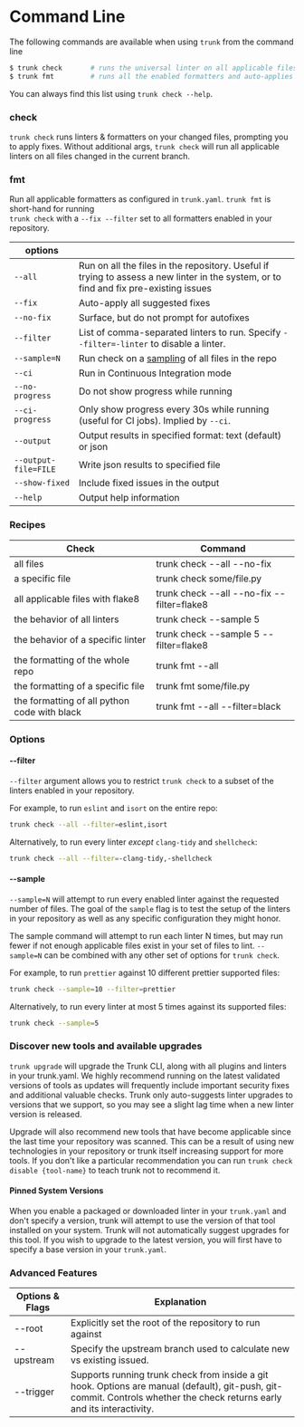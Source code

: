 # Command Line

The following commands are available when using `trunk` from the command line

```bash
$ trunk check       # runs the universal linter on all applicable files
$ trunk fmt         # runs all the enabled formatters and auto-applies changes
```

You can always find this list using `trunk check --help`.

### check

`trunk check` runs linters & formatters on your changed files, prompting you to apply fixes. Without additional args, `trunk check` will run all applicable linters on all files changed in the current branch.

### fmt

Run all applicable formatters as configured in `trunk.yaml`. `trunk fmt` is short-hand for running\
`trunk check` with a `--fix --filter` set to all formatters enabled in your repository.

| options              |                                                                                                                                       |
| -------------------- | ------------------------------------------------------------------------------------------------------------------------------------- |
| `--all`              | Run on all the files in the repository. Useful if trying to assess a new linter in the system, or to find and fix pre-existing issues |
| `--fix`              | Auto-apply all suggested fixes                                                                                                        |
| `--no-fix`           | Surface, but do not prompt for autofixes                                                                                              |
| `--filter`           | List of comma-separated linters to run. Specify `--filter=-linter` to disable a linter.                                               |
| `--sample=N`         | Run check on a [sampling](command-line.md#sample) of all files in the repo                                                            |
| `--ci`               | Run in Continuous Integration mode                                                                                                    |
| `--no-progress`      | Do not show progress while running                                                                                                    |
| `--ci-progress`      | Only show progress every 30s while running (useful for CI jobs). Implied by `--ci`.                                                   |
| `--output`           | Output results in specified format: text (default) or json                                                                            |
| `--output-file=FILE` | Write json results to specified file                                                                                                  |
| `--show-fixed`       | Include fixed issues in the output                                                                                                    |
| `--help`             | Output help information                                                                                                               |

### Recipes

| Check                                        | Command                                    |
| -------------------------------------------- | ------------------------------------------ |
| all files                                    | trunk check --all --no-fix                 |
| a specific file                              | trunk check some/file.py                   |
| all applicable files with flake8             | trunk check --all --no-fix --filter=flake8 |
| the behavior of all linters                  | trunk check --sample 5                     |
| the behavior of a specific linter            | trunk check --sample 5 --filter=flake8     |
| the formatting of the whole repo             | trunk fmt --all                            |
| the formatting of a specific file            | trunk fmt some/file.py                     |
| the formatting of all python code with black | trunk fmt --all --filter=black             |

### Options

#### --filter

`--filter` argument allows you to restrict `trunk check` to a subset of the linters enabled in your repository.

For example, to run `eslint` and `isort` on the entire repo:

```bash
trunk check --all --filter=eslint,isort
```

Alternatively, to run every linter _except_ `clang-tidy` and `shellcheck`:

```bash
trunk check --all --filter=-clang-tidy,-shellcheck
```

#### --sample

`--sample=N` will attempt to run every enabled linter against the requested number of files. The goal of the `sample` flag is to test the setup of the linters in your repository as well as any specific configuration they might honor.

The sample command will attempt to run each linter N times, but may run fewer if not enough applicable files exist in your set of files to lint. `--sample=N` can be combined with any other set of options for `trunk check`.

For example, to run `prettier` against 10 different prettier supported files:

```bash
trunk check --sample=10 --filter=prettier
```

Alternatively, to run every linter at most 5 times against its supported files:

```bash
trunk check --sample=5
```

### Discover new tools and available upgrades

`trunk upgrade` will upgrade the Trunk CLI, along with all plugins and linters in your trunk.yaml. We highly recommend running on the latest validated versions of tools as updates will frequently include important security fixes and additional valuable checks. Trunk only auto-suggests linter upgrades to versions that we support, so you may see a slight lag time when a new linter version is released.

Upgrade will also recommend new tools that have become applicable since the last time your repository was scanned. This can be a result of using new technologies in your repository or trunk itself increasing support for more tools. If you don't like a particular recommendation you can run `trunk check disable {tool-name}` to teach trunk not to recommend it.

#### Pinned System Versions

When you enable a packaged or downloaded linter in your `trunk.yaml` and don't specify a version, trunk will attempt to use the version of that tool installed on your system. Trunk will not automatically suggest upgrades for this tool. If you wish to upgrade to the latest version, you will first have to specify a base version in your `trunk.yaml`.

### Advanced Features

| Options & Flags | Explanation                                                                                                                                                              |
| --------------- | ------------------------------------------------------------------------------------------------------------------------------------------------------------------------ |
| --root          | Explicitly set the root of the repository to run against                                                                                                                 |
| --upstream      | Specify the upstream branch used to calculate new vs existing issued.                                                                                                    |
| --trigger       | Supports running trunk check from inside a git hook. Options are manual (default), git-push, git-commit. Controls whether the check returns early and its interactivity. |

